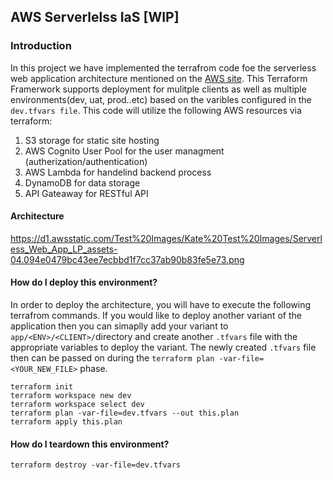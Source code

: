 ## AWS Serverlelss IaS [WIP]

### Introduction

In this project we have implemented the terrafrom code foe the serverless web application architecture mentioned on the [AWS site](https://aws.amazon.com/getting-started/hands-on/build-serverless-web-app-lambda-apigateway-s3-dynamodb-cognito/). This Terraform Framerwork supports deployment for mulitple clients as well as multiple environments(dev, uat, prod..etc) based on the varibles configured in the `dev.tfvars file`. This code will utilize the following AWS resources via terraform:

1. S3 storage for static site hosting
2. AWS Cognito User Pool for the user managment (autherization/authentication)
3. AWS Lambda for handelind backend process
4. DynamoDB for data storage 
5. API Gateaway for RESTful API  


#### Architecture
https://d1.awsstatic.com/Test%20Images/Kate%20Test%20Images/Serverless_Web_App_LP_assets-04.094e0479bc43ee7ecbbd1f7cc37ab90b83fe5e73.png


#### How do I deploy this environment?
In order to deploy the architecture, you will have to execute the following terrafrom commands. If you would like to deploy another variant of the application then you can simaplly add your variant to `app/<ENV>/<CLIENT>/`directory and create another `.tfvars` file with the appropriate variables to deploy the variant. The newly created `.tfvars` file then can be passed on during the `terraform plan -var-file=<YOUR_NEW_FILE>` phase.

```Shell
terraform init
terraform workspace new dev
terraform workspace select dev
terraform plan -var-file=dev.tfvars --out this.plan
terraform apply this.plan
```

#### How do I teardown this environment?
```Shell
terraform destroy -var-file=dev.tfvars 
```